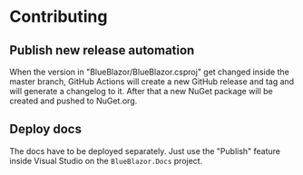 # Contributing

## Publish new release automation

When the version in "BlueBlazor/BlueBlazor.csproj" get changed inside the master branch, GitHub Actions will create a new GitHub release and tag and will generate a changelog to it. After that a new NuGet package will be created and pushed to NuGet.org.

## Deploy docs

The docs have to be deployed separately. Just use the "Publish" feature inside Visual Studio on the `BlueBlazor.Docs` project.
